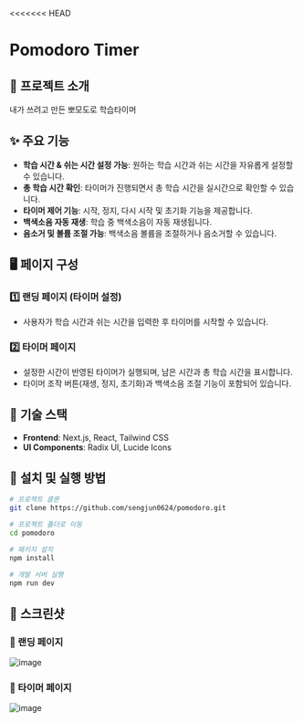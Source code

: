 <<<<<<< HEAD
# Pomodoro Timer


## 📌 프로젝트 소개
내가 쓰려고 만든 뽀모도로 학습타이머 
## ✨ 주요 기능
- **학습 시간 & 쉬는 시간 설정 가능**: 원하는 학습 시간과 쉬는 시간을 자유롭게 설정할 수 있습니다.
- **총 학습 시간 확인**: 타이머가 진행되면서 총 학습 시간을 실시간으로 확인할 수 있습니다.
- **타이머 제어 기능**: 시작, 정지, 다시 시작 및 초기화 기능을 제공합니다.
- **백색소음 자동 재생**: 학습 중 백색소음이 자동 재생됩니다.
- **음소거 및 볼륨 조절 가능**: 백색소음 볼륨을 조절하거나 음소거할 수 있습니다.

## 🖥️ 페이지 구성
### 1️⃣ **랜딩 페이지** (타이머 설정)
- 사용자가 학습 시간과 쉬는 시간을 입력한 후 타이머를 시작할 수 있습니다.

### 2️⃣ **타이머 페이지**
- 설정한 시간이 반영된 타이머가 실행되며, 남은 시간과 총 학습 시간을 표시합니다.
- 타이머 조작 버튼(재생, 정지, 초기화)과 백색소음 조절 기능이 포함되어 있습니다.

## 🚀 기술 스택
- **Frontend**: Next.js, React, Tailwind CSS
- **UI Components**: Radix UI, Lucide Icons

## 🔧 설치 및 실행 방법
```bash
# 프로젝트 클론
git clone https://github.com/sengjun0624/pomodoro.git

# 프로젝트 폴더로 이동
cd pomodoro

# 패키지 설치
npm install

# 개발 서버 실행
npm run dev
```

## 📸 스크린샷
### 🔹 랜딩 페이지
![image](https://github.com/user-attachments/assets/16df770d-c9f0-4855-ba0a-88511e9dd5cd)
### 🔹 타이머 페이지
![image](https://github.com/user-attachments/assets/705f8e68-c497-4d3a-abb6-4e38ec42944b)

